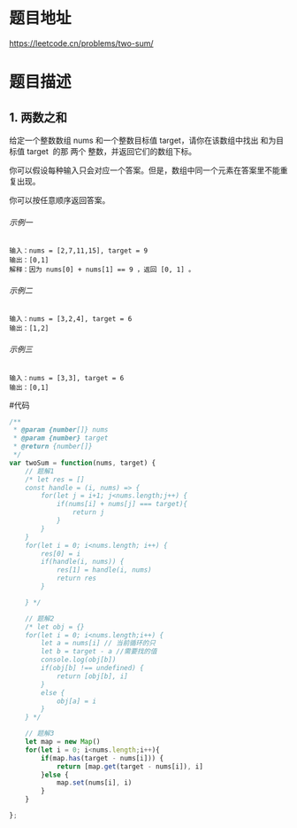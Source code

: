 # 题目地址
https://leetcode.cn/problems/two-sum/

# 题目描述

## 1. 两数之和

给定一个整数数组 nums 和一个整数目标值 target，请你在该数组中找出 和为目标值 target  的那 两个 整数，并返回它们的数组下标。

你可以假设每种输入只会对应一个答案。但是，数组中同一个元素在答案里不能重复出现。

你可以按任意顺序返回答案。


###### 示例一

```text
输入：nums = [2,7,11,15], target = 9
输出：[0,1]
解释：因为 nums[0] + nums[1] == 9 ，返回 [0, 1] 。
```

###### 示例二

```text
输入：nums = [3,2,4], target = 6
输出：[1,2]
```

###### 示例三

```text
输入：nums = [3,3], target = 6
输出：[0,1]
```

#代码
```js
/**
 * @param {number[]} nums
 * @param {number} target
 * @return {number[]}
 */
var twoSum = function(nums, target) {
    // 题解1
    /* let res = []
    const handle = (i, nums) => {
        for(let j = i+1; j<nums.length;j++) {
            if(nums[i] + nums[j] === target){
                return j
            }
        }
    }
    for(let i = 0; i<nums.length; i++) {
        res[0] = i
        if(handle(i, nums)) {
            res[1] = handle(i, nums)
            return res
        }

    } */

    // 题解2
    /* let obj = {}
    for(let i = 0; i<nums.length;i++) {
        let a = nums[i] // 当前循环的只
        let b = target - a //需要找的值
        console.log(obj[b])
        if(obj[b] !== undefined) {
            return [obj[b], i]
        }
        else {
            obj[a] = i
        }
    } */

    // 题解3
    let map = new Map()
    for(let i = 0; i<nums.length;i++){
        if(map.has(target - nums[i])) {
            return [map.get(target - nums[i]), i]
        }else {
            map.set(nums[i], i)
        }
    }

};
```
